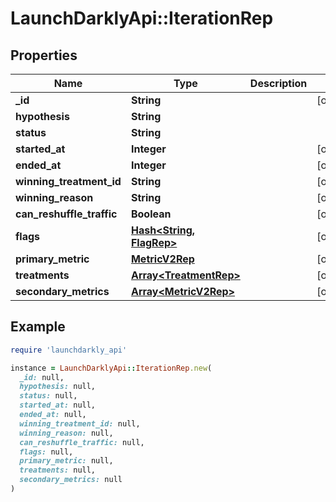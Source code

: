 # LaunchDarklyApi::IterationRep

## Properties

| Name | Type | Description | Notes |
| ---- | ---- | ----------- | ----- |
| **_id** | **String** |  | [optional] |
| **hypothesis** | **String** |  |  |
| **status** | **String** |  |  |
| **started_at** | **Integer** |  | [optional] |
| **ended_at** | **Integer** |  | [optional] |
| **winning_treatment_id** | **String** |  | [optional] |
| **winning_reason** | **String** |  | [optional] |
| **can_reshuffle_traffic** | **Boolean** |  | [optional] |
| **flags** | [**Hash&lt;String, FlagRep&gt;**](FlagRep.md) |  | [optional] |
| **primary_metric** | [**MetricV2Rep**](MetricV2Rep.md) |  | [optional] |
| **treatments** | [**Array&lt;TreatmentRep&gt;**](TreatmentRep.md) |  | [optional] |
| **secondary_metrics** | [**Array&lt;MetricV2Rep&gt;**](MetricV2Rep.md) |  | [optional] |

## Example

```ruby
require 'launchdarkly_api'

instance = LaunchDarklyApi::IterationRep.new(
  _id: null,
  hypothesis: null,
  status: null,
  started_at: null,
  ended_at: null,
  winning_treatment_id: null,
  winning_reason: null,
  can_reshuffle_traffic: null,
  flags: null,
  primary_metric: null,
  treatments: null,
  secondary_metrics: null
)
```

